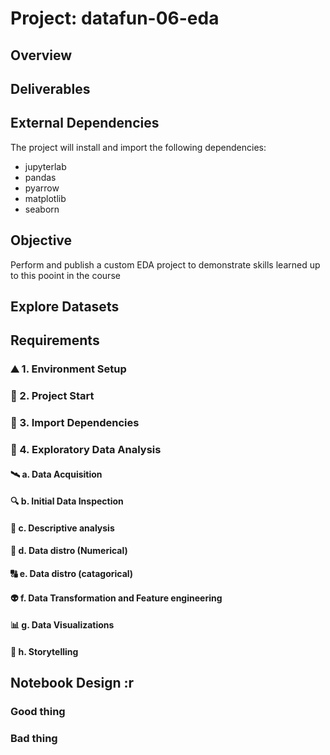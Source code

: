 # Project: datafun-06-eda

## Overview

## Deliverables 


## External Dependencies
The project will install and import the following dependencies:
* jupyterlab
* pandas
* pyarrow
* matplotlib
* seaborn

## Objective
Perform and publish a custom EDA project to demonstrate skills learned up to this pooint in the course

## Explore Datasets


## Requirements

### ⛰️ 1. Environment Setup 

### 🐎 2. Project Start 

### 🐤 3. Import Dependencies 

### 🔬 4. Exploratory Data Analysis 

#### 🛰️ a. Data Acquisition 

#### 🔍 b. Initial Data Inspection

#### 🎨 c. Descriptive analysis

#### 🧮 d. Data distro (Numerical)

#### 🔠 e. Data distro (catagorical)

#### 👽 f. Data Transformation and Feature engineering

#### 📊 g. Data Visualizations

#### 📖 h. Storytelling

## Notebook Design :r

### Good thing

### Bad thing
